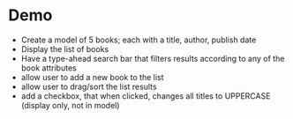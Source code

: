 # Demo

- Create a model of 5 books; each with a title, author, publish date
- Display the list of books
- Have a type-ahead search bar that filters results according to any of the book attributes
- allow user to add a new book to the list
- allow user to drag/sort the list results
- add a checkbox, that when clicked, changes all titles to UPPERCASE (display only, not in model)
